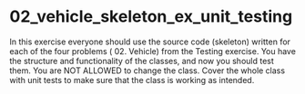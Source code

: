 # 02_vehicle_skeleton_ex_unit_testing
In this exercise everyone should use the source code (skeleton) written for each of the four problems ( 02. Vehicle) from the Testing exercise. You have the structure and functionality of the classes, and now you should test them. You are NOT ALLOWED to change the class. Cover the whole class with unit tests to make sure that the class is working as intended. 
